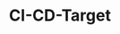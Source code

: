 ---
draft: false
title: CI-CD-Target
content:
  id: ci-cd-target
  name: CI-CD-Target
  logo: /images/hosting-and-infrastructure/containers/ci-cd-target/logo.png
  website: https://elest.io/
  iframe_website: /website-iframe/hosting-and-infrastructure/containers/ci-cd-target
  dashboardImage: /images/hosting-and-infrastructure/containers/ci-cd-target/screenshot-1.png
  short_description: Deploy one or multiple CD/CD pipelines to a target node
  description: CI/CD target by Elestio is a fully managed service made to handle deployment, security, reverse proxy, ssl, smtp, logs, backups & monitoring of your own source code coming from Github, Gitlab or Docker registries
  features:
    - title: Deploy automaticaly from Github / Gitlab / Docker registries
      description: Go from source to production In 3 simple steps  1) Select your source project from your account or from our samples 2) Select an existing target or create a new one (where the pipeline will be deployed) 3) Configure your pipeline (env vars, runtime, build/run command, lifecycle scripts, ...)
    - title: Samples available for most popular frameworks
      description: We have created 52 sample repositories for all most popular frameworks & runtimes. Thanks to that you can quickstart with your favorite frontend / backend technology in few minutes.
    - title: Deploy multiple containers to a single target
      description: "You can deploy multiple instances of the same software or various software to the same CI/CD target  (eg: 3 wordpress, 2 directus, 4 mysql, 1 uptime kuma ...)"
    - title: Move pipelines between nodes
      description: You can move a ci/cd pipeline from one vm to another vm in a click. Your data, dns, and all settings are moving along smoothly as well to their new home. Migrate any pipeline in minutes without stress.
  screenshots:
    - /images/hosting-and-infrastructure/containers/ci-cd-target/screenshot-1.png
    - /images/hosting-and-infrastructure/containers/ci-cd-target/screenshot-2.png
---